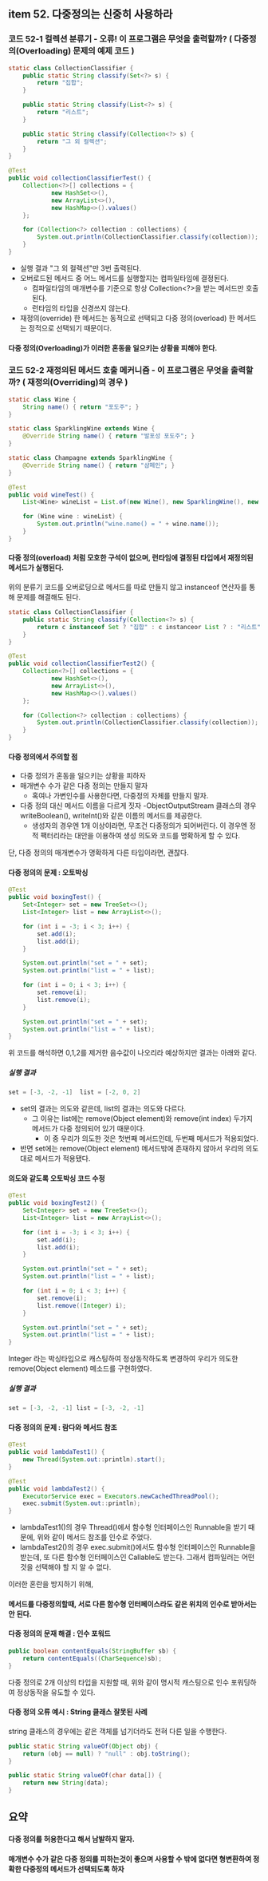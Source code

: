 item 52. 다중정의는 신중히 사용하라
---
### 코드 52-1 컬렉션 분류기 - 오류! 이 프로그램은 무엇을 출력할까? ( 다중정의(Overloading) 문제의 예제 코드 )
``` java
static class CollectionClassifier {
    public static String classify(Set<?> s) {
        return "집합";
    }

    public static String classify(List<?> s) {
        return "리스트";
    }

    public static String classify(Collection<?> s) {
        return "그 외 컬렉션";
    }
}

@Test
public void collectionClassifierTest() {
    Collection<?>[] collections = {
            new HashSet<>(),
            new ArrayList<>(),
            new HashMap<>().values()
    };

    for (Collection<?> collection : collections) {
        System.out.println(CollectionClassifier.classify(collection));
    }
}
``` 
- 실행 결과 "그 외 컬렉션"만 3번 출력된다.
- 오버로드된 메서드 중 어느 메서드를 실행할지는 컴파일타임에 결정된다.
  - 컴파일타임의 매개변수를 기준으로 항상 Collection<?>을 받는 메서드만 호출된다.
  - 런타임의 타입을 신경쓰지 않는다.
- 재정의(override) 한 메서드는 동적으로 선택되고 다중 정의(overload) 한 메서드는 정적으로 선택되기 때문이다.
#### 다중 정의(Overloading)가 이러한 혼동을 일으키는 상황을 피해야 한다.

### 코드 52-2 재정의된 메서드 호출 메커니즘 - 이 프로그램은 무엇을 출력할까? ( 재정의(Overriding)의 경우 )
```java
static class Wine {
    String name() { return "포도주"; }
}

static class SparklingWine extends Wine {
    @Override String name() { return "발포성 포도주"; }
}

static class Champagne extends SparklingWine {
    @Override String name() { return "샴페인"; }
}

@Test
public void wineTest() {
    List<Wine> wineList = List.of(new Wine(), new SparklingWine(), new Champagne());

    for (Wine wine : wineList) {
        System.out.println("wine.name() = " + wine.name());
    }
}
```
#### 다중 정의(overload) 처럼 모호한 구석이 없으며, 런타임에 결정된 타입에서 재정의된 메서드가 실행된다.

위의 분류기 코드를 오버로딩으로 메서드를 따로 만들지 않고 instanceof 연산자를 통해 문제를 해결해도 된다.

```java 
static class CollectionClassifier {
    public static String classify(Collection<?> s) {
        return c instanceof Set ? "집합" : c instanceor List ? : "리스트" : "그외" ;
    }
}

@Test
public void collectionClassifierTest2() {
    Collection<?>[] collections = {
            new HashSet<>(),
            new ArrayList<>(),
            new HashMap<>().values()
    };

    for (Collection<?> collection : collections) {
        System.out.println(CollectionClassifier.classify(collection));
    }
}
```
#### 다중 정의에서 주의할 점
- 다중 정의가 혼동을 일으키는 상황을 피하자
- 매개변수 수가 같은 다중 정의는 만들지 말자
  - 혹여나 가변인수를 사용한다면, 다중정의 자체를 만들지 말자.
- 다중 정의 대신 메서드 이름을 다르게 짓자
  -ObjectOutputStream 클래스의 경우 writeBoolean(), writeInt()와 같은 이름의 메서드를 제공한다.
  - 생성자의 경우엔 1개 이상이라면, 무조건 다중정의가 되어버린다. 이 경우엔 정적 팩터리라는 대안을 이용하여 생성 의도와 코드를 명확하게 할 수 있다.

단, 다중 정의의 매개변수가 명확하게 다른 타입이라면, 괜찮다.

#### 다중 정의의 문제 : 오토박싱
```java
@Test
public void boxingTest() {
    Set<Integer> set = new TreeSet<>();
    List<Integer> list = new ArrayList<>();

    for (int i = -3; i < 3; i++) {
        set.add(i);
        list.add(i);
    }

    System.out.println("set = " + set);
    System.out.println("list = " + list);

    for (int i = 0; i < 3; i++) {
        set.remove(i);
        list.remove(i);
    }

    System.out.println("set = " + set);
    System.out.println("list = " + list);
}
```
위 코드를 해석하면 0,1,2를 제거한 음수값이 나오리라 예상하지만 결과는 아래와 같다.
##### 실행 결과
```java
set = [-3, -2, -1]  list = [-2, 0, 2]
```

- set의 결과는 의도와 같은데, list의 결과는 의도와 다르다.
  - 그 이유는 list에는 remove(Object element)와 remove(int index) 두가지 메서드가 다중 정의되어 있기 때문이다.
    - 이 중 우리가 의도한 것은 첫번째 메서드인데, 두번째 메서드가 적용되었다.
- 반면 set에는 remove(Object element) 메서드밖에 존재하지 않아서 우리의 의도대로 메서드가 적용됐다.

#### 의도와 같도록 오토박싱 코드 수정
```java
@Test
public void boxingTest2() {
    Set<Integer> set = new TreeSet<>();
    List<Integer> list = new ArrayList<>();

    for (int i = -3; i < 3; i++) {
        set.add(i);
        list.add(i);
    }

    System.out.println("set = " + set);
    System.out.println("list = " + list);

    for (int i = 0; i < 3; i++) {
        set.remove(i);
        list.remove((Integer) i);
    }

    System.out.println("set = " + set);
    System.out.println("list = " + list);
}
``` 
Integer 라는 박싱타입으로 캐스팅하여 정상동작하도록 변경하여 우리가 의도한 remove(Object element) 메소드를 구현하였다.
##### 실행 결과
```java
set = [-3, -2, -1] list = [-3, -2, -1]
```

#### 다중 정의의 문제 : 람다와 메서드 참조
```java
@Test
public void lambdaTest1() {
    new Thread(System.out::println).start();
}

@Test
public void lambdaTest2() {
    ExecutorService exec = Executors.newCachedThreadPool();
    exec.submit(System.out::println);
}
```
- lambdaTest1()의 경우 Thread()에서 함수형 인터페이스인 Runnable을 받기 때문에, 위와 같이 메서드 참조를 인수로 주었다.
- lambdaTest2()의 경우 exec.submit()에서도 함수형 인터페이스인 Runnable을 받는데, 또 다른 함수형 인터페이스인 Callable도 받는다. 그래서 컴파일러는 어떤 것을 선택해야 할 지 알 수 없다.

이러한 혼란을 방지하기 위해,
#### 메서드를 다중정의할때, 서로 다른 함수형 인터페이스라도 같은 위치의 인수로 받아서는 안 된다.

#### 다중 정의의 문재 해결 : 인수 포워드
```java
public boolean contentEquals(StringBuffer sb) {
    return contentEquals((CharSequence)sb);
}
```

다중 정의로 2개 이상의 타입을 지원할 때, 위와 같이 명시적 캐스팅으로 인수 포워딩하여 정상동작을 유도할 수 있다.

#### 다중 정의 오류 예시 : String 클래스 잘못된 사례

string 클래스의 경우에는 같은 객체를 넘기더라도 전혀 다른 일을 수행한다. 

```java
public static String valueOf(Object obj) {
    return (obj == null) ? "null" : obj.toString();
}

public static String valueOf(char data[]) {
    return new String(data);
}
```

요약 
-----
#### 다중 정의를 허용한다고 해서 남발하지 말자. 

#### 매개변수 수가 같은 다중 정의를 피하는것이 좋으며 사용할 수 밖에 없다면 형변환하여 정확한 다중정의 메서드가 선택되도록 하자
